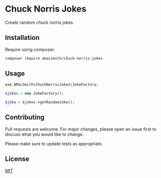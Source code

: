 # Chuck Norris Jokes

Create random chuck norris jokes.

## Installation

Require using composer:

```bash
composer require amacsmith/chuck-norris-jokes
```

## Usage

```php
use AMacSmith\ChuckNorrisJokes\JokeFactory;

$jokes = new JokeFactory();

$joke = $jokes->getRandomJoke();
```

## Contributing
Pull requests are welcome. For major changes, please open an issue first to discuss what you would like to change.

Please make sure to update tests as appropriate.

## License
[MIT](./LICENSE.md)
